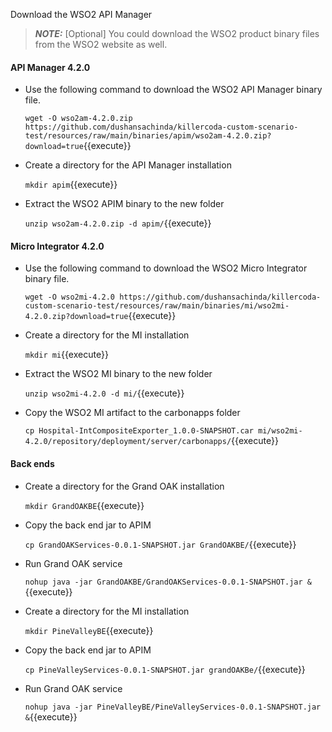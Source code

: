 Download the WSO2 API Manager

> **_NOTE:_** [Optional] You could download the WSO2 product binary files from the WSO2 website as well.

#### API Manager 4.2.0

- Use the following command to download the WSO2 API Manager binary file.

  `wget -O wso2am-4.2.0.zip https://github.com/dushansachinda/killercoda-custom-scenario-test/resources/raw/main/binaries/apim/wso2am-4.2.0.zip?download=true`{{execute}}

- Create a directory for the API Manager installation

  `mkdir apim`{{execute}}

- Extract the WSO2 APIM binary to the new folder

  `unzip wso2am-4.2.0.zip -d apim/`{{execute}}


#### Micro Integrator 4.2.0

- Use the following command to download the WSO2 Micro Integrator binary file.

  `wget -O wso2mi-4.2.0 https://github.com/dushansachinda/killercoda-custom-scenario-test/resources/raw/main/binaries/mi/wso2mi-4.2.0.zip?download=true`{{execute}}

- Create a directory for the MI installation

  `mkdir mi`{{execute}}

- Extract the WSO2 MI binary to the new folder

  `unzip wso2mi-4.2.0 -d mi/`{{execute}}

- Copy the WSO2 MI artifact to the carbonapps folder

  `cp Hospital-IntCompositeExporter_1.0.0-SNAPSHOT.car mi/wso2mi-4.2.0/repository/deployment/server/carbonapps/`{{execute}}

#### Back ends
- Create a directory for the Grand OAK installation

  `mkdir GrandOAKBE`{{execute}}
- Copy the back end jar to APIM

    `cp GrandOAKServices-0.0.1-SNAPSHOT.jar GrandOAKBE/`{{execute}}

- Run Grand OAK service

    `nohup java -jar GrandOAKBE/GrandOAKServices-0.0.1-SNAPSHOT.jar &`{{execute}}

- Create a directory for the MI installation

  `mkdir PineValleyBE`{{execute}}
- Copy the back end jar to APIM

    `cp PineValleyServices-0.0.1-SNAPSHOT.jar grandOAKBe/`{{execute}}

- Run Grand OAK service

    `nohup java -jar PineValleyBE/PineValleyServices-0.0.1-SNAPSHOT.jar &`{{execute}}